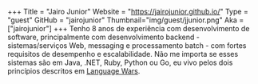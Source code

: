 +++
Title = "Jairo Junior"
Website = "https://jairojunior.github.io/"
Type = "guest"
GitHub = "jairojunior"
Thumbnail="img/guest/jjunior.png"
Aka = ["jairojunior"]
+++
Tenho 8 anos de experiência com desenvolvimento de software, principalmente com desenvolvimento backend - sistemas/serviços Web, messaging e processamento batch - com fortes requisitos de desempenho e escalabilidade. Não me importa se esses sistemas são em Java, .NET, Ruby, Python ou Go, eu vivo pelos dois princípios descritos em [Language Wars](https://www.joelonsoftware.com/2006/09/01/language-wars/).